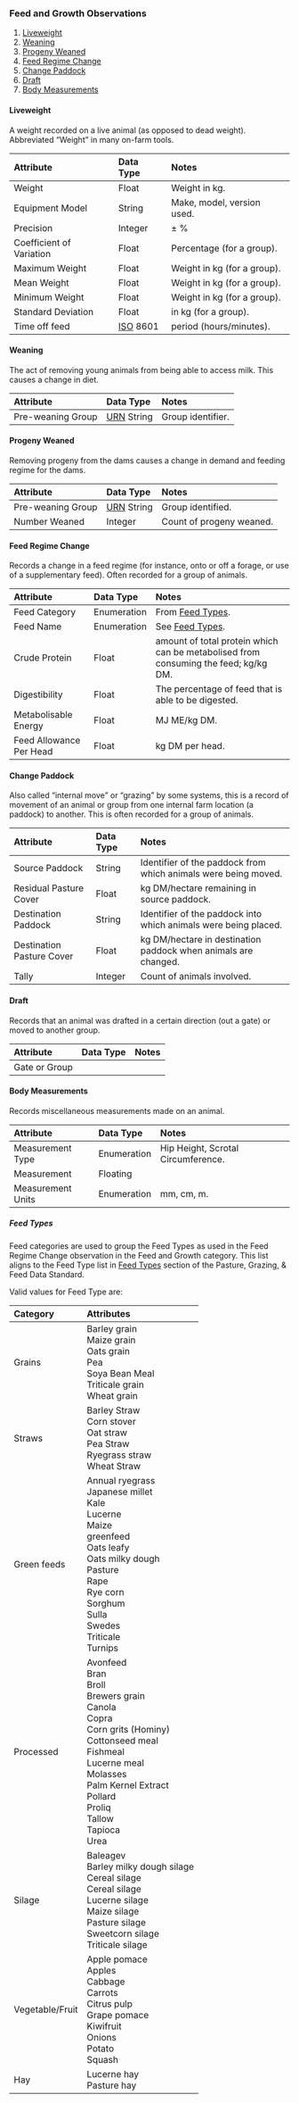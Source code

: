 ### Feed and Growth Observations

1. [Liveweight](#Liveweight)
2. [Weaning](#Weaning)
3. [Progeny Weaned](#Progeny-Weaned)
4. [Feed Regime Change](#Feed-Regime-Change)
5. [Change Paddock](#Change-Paddock)
6. [Draft](#Draft)
7. [Body Measurements](#Body-Measurements)

#### Liveweight

A weight recorded on a live animal (as opposed to dead weight). Abbreviated “Weight” in many on-farm tools. 

Attribute | Data Type | Notes 
:-------- | :-------- | :----
Weight | Float | Weight in kg.
Equipment Model | String | Make, model, version used.
Precision | Integer | ± %
Coefficient of Variation | Float | Percentage (for a group).
Maximum Weight | Float | Weight in kg (for a group).
Mean Weight | Float | Weight in kg (for a group).
Minimum Weight | Float | Weight in kg (for a group).
Standard Deviation | Float | in kg (for a group).
Time off feed | [ISO](ADS_Definitions-And-Abbreviations_Interpretation.md#Definitions-And-Abbreviations) 8601 | period (hours/minutes).

#### Weaning

The act of removing young animals from being able to access milk. This causes a change in diet.

Attribute | Data Type | Notes 
:-------- | :-------- | :----
Pre-weaning Group | [URN](ADS_Definitions-And-Abbreviations_Interpretation.md#Definitions-And-Abbreviations) String | Group identifier.
	
#### Progeny Weaned

Removing progeny from the dams causes a change in demand and feeding regime for the dams.

Attribute | Data Type | Notes 
:-------- | :-------- | :----
Pre-weaning Group | [URN](ADS_Definitions-And-Abbreviations_Interpretation.md#Definitions-And-Abbreviations) String | Group identified.
Number Weaned | Integer | Count of progeny weaned.

#### Feed Regime Change

Records a change in a feed regime (for instance, onto or off a forage, or use of a supplementary feed). Often recorded for a group of animals.	

Attribute | Data Type | Notes 
:-------- | :-------- | :----
Feed Category | Enumeration | From [Feed Types](#Feed-Types).
Feed Name | Enumeration | See [Feed Types](#Feed-Types).
Crude Protein | Float | amount of total protein which can be metabolised from consuming the feed; kg/kg DM.
Digestibility | Float | The percentage of feed that is able to be digested.
Metabolisable Energy | Float | MJ ME/kg DM.
Feed Allowance Per Head | Float | kg DM per head.

#### Change Paddock

Also called “internal move” or “grazing” by some systems, this is a record of movement of an animal or group from one internal farm location (a paddock) to another. This is often recorded for a group of animals.	

Attribute | Data Type | Notes 
:-------- | :-------- | :----
Source Paddock | String | Identifier of the paddock from which animals were being moved.
Residual Pasture Cover | Float | kg DM/hectare remaining in source paddock.
Destination Paddock | String | Identifier of the paddock into which animals were being placed.
Destination Pasture Cover | Float | kg DM/hectare in destination paddock when animals are changed.
Tally | Integer | Count of animals involved.

#### Draft

Records that an animal was drafted in a certain direction (out a gate) or moved to another group.

Attribute | Data Type | Notes 
:-------- | :-------- | :----
Gate or Group | |	

#### Body Measurements

Records miscellaneous measurements made on an animal.

Attribute | Data Type | Notes 
:-------- | :-------- | :----
Measurement Type | Enumeration | Hip Height, Scrotal Circumference.
Measurement | Floating |
Measurement Units | Enumeration | mm, cm, m.

##### Feed Types

Feed categories are used to group the Feed Types as used in the Feed Regime Change observation in the Feed and Growth category. This list aligns to the Feed Type list in [Feed Types](https://github.com/Datalinker-Org/Farm-Data-Standards/blob/master/Pasture%20Graze%20and%20Feed/PGFDS_Lists-of-Valid-Values.md#Feed-Types) section of the Pasture, Grazing, & Feed Data Standard.

Valid values for Feed Type are:

Category | Attributes
:------- | :---------
Grains | Barley grain <br> Maize grain <br>Oats grain <br>Pea <br> Soya Bean Meal <br>Triticale grain <br> Wheat grain	<br> 
Straws | Barley Straw <br> Corn stover <br> Oat straw <br> Pea Straw <br> Ryegrass straw <br> Wheat Straw <br>
Green feeds | Annual ryegrass <br> Japanese millet <br>Kale <br>Lucerne <br> Maize <br> greenfeed <br>Oats leafy <br> Oats milky dough <br> Pasture <br> Rape <br> Rye corn <br> Sorghum <br> Sulla <br> Swedes <br> Triticale <br> Turnips	<br>
Processed | Avonfeed <br> Bran <br> Broll <br> Brewers grain <br> Canola <br> Copra <br> Corn grits (Hominy) <br> Cottonseed meal <br> Fishmeal <br> Lucerne meal <br> Molasses <br> Palm Kernel Extract <br> Pollard <br> Proliq <br> Tallow <br> Tapioca <br> Urea
Silage | Baleagev <br> Barley milky dough silage <br> Cereal silage <br> Cereal silage <br> Lucerne silage <br> Maize silage <br> Pasture silage <br> Sweetcorn silage <br> Triticale silage
Vegetable/Fruit | Apple pomace <br> Apples <br> Cabbage <br> Carrots <br> Citrus pulp <br> Grape pomace <br> Kiwifruit <br> Onions <br> Potato <br> Squash
Hay | Lucerne hay <br> Pasture hay
